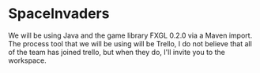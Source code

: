 # SpaceInvaders

We will be using Java and the game library FXGL 0.2.0 via a Maven import.
The process tool that we will be using will be Trello, I do not believe that all of 
the team has joined trello, but when they do, I'll invite you to the workspace.